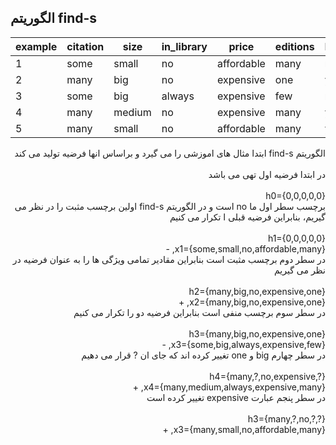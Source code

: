 ## الگوریتم find-s
| example| citation | size   | in_library | price          | editions  | buy |
|--------|----------|--------|------------|----------------|-----------|-----|
| 1      | some     | small  | no         | affordable     | many      | no  |
| 2      | many     | big    | no         | expensive      | one       | yes |
| 3      | some     | big    | always     | expensive      | few       | no  |
| 4      | many     | medium | no         | expensive      | many      | yes |
| 5      | many     | small  | no         | affordable     | many      | yes |
<div dir="rtl">
الگوریتم find-s ابتدا مثال های اموزشی را می گیرد و براساس انها فرضیه تولید می کند
  <div/>
  </br>
  <div dir="rtl">
  در ابتدا فرضیه اول تهی می باشد
  <div/>
  </br>
  h0={0,0,0,0,0}
    </br>
    <div dir="rtl">
  برچسب سطر اول ما no است و در الگوریتم find-s اولین برچسب مثبت را در نظر می گیریم، بنابراین فرضیه قبلی ا تکرار می کنیم
  <div/>
  </br>
  h1={0,0,0,0,0}
    </br>
    x1={some,small,no,affordable,many}, -
    </br>
     <div dir="rtl">
در سطر دوم برچسب مثبت است بنابراین مقادیر تمامی ویژگی ها را به عنوان فرضیه در نظر می گیریم    <div/>
  </br>
  h2={many,big,no,expensive,one}
    </br>
    x2={many,big,no,expensive,one}, +
    </br>
    <div dir="rtl">
در سطر سوم برچسب منفی است بنابراین فرضیه دو را تکرار می کنیم    <div/>
  </br>
  h3={many,big,no,expensive,one}
    </br>
    x3={some,big,always,expensive,few}, -
    </br>
    
<div dir="rtl">
در سطر چهارم big و one تغییر کرده اند که جای ان ? قرار می دهیم   <div/>
  </br>
  h4={many,?,no,expensive,?}
    </br>
    x4={many,medium,always,expensive,many}, +
    </br>
    <div dir="rtl">
در سطر پنجم عبارت expensive تغییر کرده است    <div/>
  </br>
  h3={many,?,no,?,?}
    </br>
    x3={many,small,no,affordable,many}, +
    </br>
